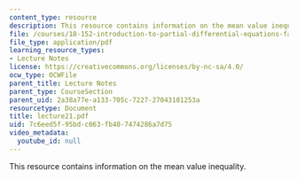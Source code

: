 ```yaml
---
content_type: resource
description: This resource contains information on the mean value inequality.
file: /courses/18-152-introduction-to-partial-differential-equations-fall-2005/7c6eed5f95bdc063fb407474286a7d75_lecture21.pdf
file_type: application/pdf
learning_resource_types:
- Lecture Notes
license: https://creativecommons.org/licenses/by-nc-sa/4.0/
ocw_type: OCWFile
parent_title: Lecture Notes
parent_type: CourseSection
parent_uid: 2a38a77e-a133-705c-7227-27043181253a
resourcetype: Document
title: lecture21.pdf
uid: 7c6eed5f-95bd-c063-fb40-7474286a7d75
video_metadata:
  youtube_id: null
---
```

This resource contains information on the mean value inequality.